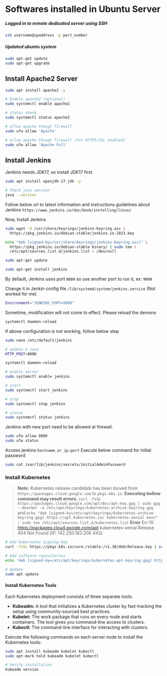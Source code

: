 # Softwares installed in Ubuntu Server

##### Logged in to remote dedicated server using SSH

```sh
ssh username@ipaddress -p port_number
```

##### Updated ubuntu system
```sh
sudo apt-get update
sudo apt-get upgrade
```

## Install Apache2 Server
```sh
sudo apt install apache2 -y

# Enable apache2 (optional)
sudo systemctl enable apache2

# status check
sudo systemctl status apache2

# allow apache though firewall
sudo ufw allow 'Apache'

# allow apache though firewall (for HTTPS/SSL enabled)
sudo ufw allow 'Apache Full'
```

## Install Jenkins

Jenkins needs JDK17, so install JDK17 first.
```sh
sudo apt install openjdk-17-jdk -y

# Check java version
java --version
```

Follow below url to latest information and instructions guidelines about Jenkins
`https://www.jenkins.io/doc/book/installing/linux/`

Now, Install Jenkins

```sh
sudo wget -O /usr/share/keyrings/jenkins-keyring.asc \
  https://pkg.jenkins.io/debian-stable/jenkins.io-2023.key

echo "deb [signed-by=/usr/share/keyrings/jenkins-keyring.asc]" \
  https://pkg.jenkins.io/debian-stable binary/ | sudo tee \
  /etc/apt/sources.list.d/jenkins.list > /dev/null

sudo apt-get update

sudo apt-get install jenkins
```
By default, Jenkins uses port `8080` so use another port to run it, ex: `9090`

Change it in Jenkin config file `/lib/systemd/system/jenkins.service` (Not worked for me)
```sh
Environment="JENKINS_PORT=9090"
```
Sometime, modification will not come to effect. Please reload the demons

```sh
systemctl daemon-reload
```

If above configuration is not working, follow below step
```sh
sudo nano /etc/default/jenkins

# update & save
HTTP_POST=9090

systemctl daemon-reload
```

```sh
# enable server
sudo systemctl enable jenkins

# start
sudo systemctl start jenkins

# stop
sudo systemctl stop jenkins

# status
sudo systemctl status jenkins
```
Jenkins with new port need to be allowed at firewall.
```sh
sudo ufw allow 8080
sudo ufw status
```

Access jenkins `hostname_or_ip:port`
Execute below command for initial password
```sh
sudo cat /var/lib/jenkins/secrets/initialAdminPassword 
```


### Install Kubernetes

> **Note:** Kubernetes release candidate has been moved from `https://packages.cloud.google.com` to `pkgs.k8s.io`. 
**Executing bellow command may result errors.**
`curl -fsSL https://packages.cloud.google.com/apt/doc/apt-key.gpg | sudo gpg --dearmor -o /etc/apt/keyrings/kubernetes-archive-keyring.gpg` and 
`echo "deb [signed-by=/etc/apt/keyrings/kubernetes-archive-keyring.gpg] https://apt.kubernetes.io/ kubernetes-xenial main" | sudo tee /etc/apt/sources.list.d/kubernetes.list` 
**Error** 
Err:10 https://packages.cloud.google.com/apt kubernetes-xenial Release  404  Not Found [IP: 142.250.183.206 443]

```sh
# Add kubernetes Signing key
curl -fsSL https://pkgs.k8s.io/core:/stable:/v1.30/deb/Release.key | sudo gpg --dearmor -o /etc/apt/keyrings/kubernetes-apt-keyring.gpg

# Add software repositories
echo 'deb [signed-by=/etc/apt/keyrings/kubernetes-apt-keyring.gpg] https://pkgs.k8s.io/core:/stable:/v1.30/deb/ /' | sudo tee /etc/apt/sources.list.d/kubernetes.list

# Update
sudo apt update
```

#### Install Kubernetes Tools
Each Kubernetes deployment consists of three separate tools:
- **Kubeadm:** A tool that initializes a Kubernetes cluster by fast-tracking the setup using community-sourced best practices.
- **Kubelet:** The work package that runs on every node and starts containers. The tool gives you command-line access to clusters.
- **Kubectl:** The command-line interface for interacting with clusters.

Execute the following commands on each server node to install the Kubernetes tools:

```sh
sudo apt install kubeadm kubelet kubectl
sudo apt-mark hold kubeadm kubelet kubectl

# Verify installation
kubeadm version
```


